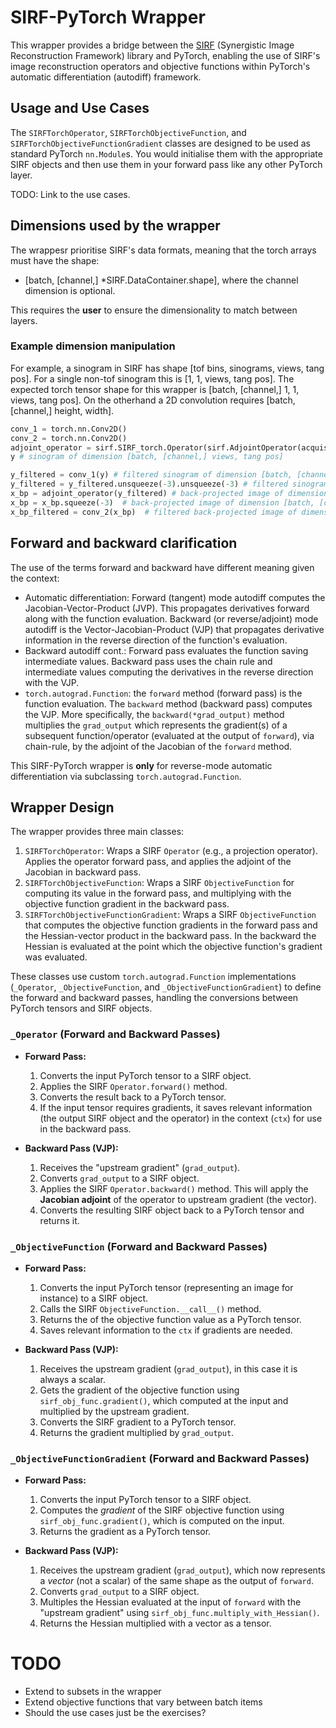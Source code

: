 # SIRF-PyTorch Wrapper
This wrapper provides a bridge between the [SIRF](https://github.com/SyneRBI/SIRF) (Synergistic Image Reconstruction Framework) library and PyTorch, enabling the use of SIRF's image reconstruction operators and objective functions within PyTorch's automatic differentiation (autodiff) framework.

## Usage and Use Cases

The `SIRFTorchOperator`, `SIRFTorchObjectiveFunction`, and `SIRFTorchObjectiveFunctionGradient` classes are designed to be used as standard PyTorch `nn.Module`s.  You would initialise them with the appropriate SIRF objects and then use them in your forward pass like any other PyTorch layer.

TODO: Link to the use cases.


## Dimensions used by the wrapper

The wrappesr prioritise SIRF's data formats, meaning that the torch arrays must have the shape:
* [batch, [channel,] *SIRF.DataContainer.shape], where the channel dimension is optional.

This requires the **user** to ensure the dimensionality to match between layers.

### Example dimension manipulation
For example, a sinogram in SIRF has shape [tof bins, sinograms, views, tang pos]. For a single non-tof sinogram this is [1, 1, views, tang pos]. The expected torch tensor shape for this wrapper is [batch, [channel,] 1, 1, views, tang pos]. On the otherhand a 2D convolution requires [batch, [channel,] height, width].

```python
conv_1 = torch.nn.Conv2D()
conv_2 = torch.nn.Conv2D()
adjoint_operator = sirf.SIRF_torch.Operator(sirf.AdjointOperator(acquisition_model))
y # sinogram of dimension [batch, [channel,] views, tang pos]

y_filtered = conv_1(y) # filtered sinogram of dimension [batch, [channel,] views, tang pos]
y_filtered = y_filtered.unsqueeze(-3).unsqueeze(-3) # filtered sinogram of dimension [batch, [channel,] 1, 1, views, tang pos]
x_bp = adjoint_operator(y_filtered) # back-projected image of dimension [batch, [channel,] 1, height, width]
x_bp = x_bp.squeeze(-3)  # back-projected image of dimension [batch, [channel,] height, width]
x_bp_filtered = conv_2(x_bp)  # filtered back-projected image of dimension [batch, [channel,] height, width]
```

## Forward and backward clarification

The use of the terms forward and backward have different meaning given the context:
* Automatic differentiation: Forward (tangent) mode autodiff computes the Jacobian-Vector-Product (JVP). This propagates derivatives forward along with the function evaluation. Backward (or reverse/adjoint) mode autodiff is the Vector-Jacobian-Product (VJP) that propagates derivative information in the reverse direction of the function's evaluation. 
* Backward autodiff cont.: Forward pass evaluates the function saving intermediate values. Backward pass uses the chain rule and intermediate values computing the derivatives in the reverse direction with the VJP.
* `torch.autograd.Function`: the `forward` method (forward pass) is the function evaluation. The `backward` method (backward pass) computes the VJP. More specifically, the `backward(*grad_output)` method multiplies the `grad_output` which represents the gradient(s) of a subsequent function/operator (evaluated at the output of `forward`), via chain-rule, by the adjoint of the Jacobian of the `forward` method. 

This SIRF-PyTorch wrapper is **only** for reverse-mode automatic differentiation via subclassing `torch.autograd.Function`.

## Wrapper Design

The wrapper provides three main classes:

1.  `SIRFTorchOperator`: Wraps a SIRF `Operator` (e.g., a projection operator). Applies the operator forward pass, and applies the adjoint of the Jacobian in backward pass.
2.  `SIRFTorchObjectiveFunction`: Wraps a SIRF `ObjectiveFunction` for computing its value in the forward pass, and multiplying with the objective function gradient in the backward pass.
3.  `SIRFTorchObjectiveFunctionGradient`: Wraps a SIRF `ObjectiveFunction` that computes the objective function gradients in the forward pass and the Hessian-vector product in the backward pass. In the backward the Hessian is evaluated at the point which the objective function's gradient was evaluated.

These classes use custom `torch.autograd.Function` implementations (`_Operator`, `_ObjectiveFunction`, and `_ObjectiveFunctionGradient`) to define the forward and backward passes, handling the conversions between PyTorch tensors and SIRF objects.

### `_Operator` (Forward and Backward Passes)

*   **Forward Pass:**
    1.  Converts the input PyTorch tensor to a SIRF object.
    2.  Applies the SIRF `Operator.forward()` method.
    3.  Converts the result back to a PyTorch tensor.
    4.  If the input tensor requires gradients, it saves relevant information (the output SIRF object and the operator) in the context (`ctx`) for use in the backward pass.

*   **Backward Pass (VJP):**
    1.  Receives the "upstream gradient" (`grad_output`).
    2.  Converts `grad_output` to a SIRF object.
    3.  Applies the SIRF `Operator.backward()` method. This will apply the **Jacobian adjoint** of the operator to upstream gradient (the vector).
    4.  Converts the resulting SIRF object back to a PyTorch tensor and returns it.

### `_ObjectiveFunction` (Forward and Backward Passes)

*   **Forward Pass:**
    1.  Converts the input PyTorch tensor (representing an image for instance) to a SIRF object.
    2.  Calls the SIRF `ObjectiveFunction.__call__()` method.
    3.  Returns the of the objective function value as a PyTorch tensor.
    4.  Saves relevant information to the `ctx` if gradients are needed.

*   **Backward Pass (VJP):**
    1.  Receives the upstream gradient (`grad_output`), in this case it is always a scalar.
    2.  Gets the gradient of the objective function using `sirf_obj_func.gradient()`, which computed at the input and multiplied by the upstream gradient.
    3.  Converts the SIRF gradient to a PyTorch tensor.
    4.  Returns the gradient multiplied by `grad_output`.


### `_ObjectiveFunctionGradient` (Forward and Backward Passes)

*   **Forward Pass:**
    1.  Converts the input PyTorch tensor to a SIRF object.
    2.  Computes the *gradient* of the SIRF objective function using `sirf_obj_func.gradient()`, which is computed on the input.
    3.  Returns the gradient as a PyTorch tensor.

*   **Backward Pass (VJP):**
    1.  Receives the upstream gradient (`grad_output`), which now represents a *vector* (not a scalar) of the same shape as the output of `forward`.
    2.  Converts `grad_output` to a SIRF object.
    3.  Multiples the Hessian evaluated at the input of `forward` with the "upstream gradient" using `sirf_obj_func.multiply_with_Hessian()`.
    4.  Returns the Hessian multiplied with a vector as a tensor.

# TODO

* Extend to subsets in the wrapper
* Extend objective functions that vary between batch items
* Should the use cases just be the exercises?
